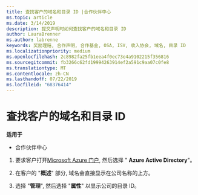 ```yaml
---
title: 查找客户的域名和目录 ID |合作伙伴中心
ms.topic: article
ms.date: 3/14/2019
description: 提交声明时如何查找客户的域名和目录 ID
author: LauraBrenner
ms.author: labrenne
keywords: 奖励理赔, 合作声明, 合作基金, OSA, ISV, 收入协会, 域名, 目录 ID
ms.localizationpriority: medium
ms.openlocfilehash: 2c8982fa25fb1eea4f0ec73e4a9102215f356816
ms.sourcegitcommit: fb3266c62fd19994263914ef2a591c9aa07c0fe8
ms.translationtype: MT
ms.contentlocale: zh-CN
ms.lasthandoff: 07/22/2019
ms.locfileid: "68376414"
---
```

# <a name="find-your-customers-domain-name-and-directory-id"></a>查找客户的域名和目录 ID

**适用于**

-  合作伙伴中心

1.  要求客户打开[Microsoft Azure 门户](https://ms.portal.azure.com/#home), 然后选择 " **Azure Active Directory**"。 

2.  在客户的 "**概述**" 部分, 域名会直接显示在公司名称的上方。  

3.  选择 "**管理**", 然后选择 "**属性**" 以显示公司的目录 ID。
